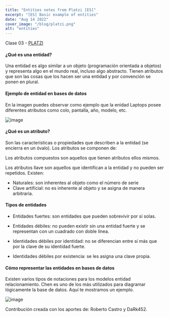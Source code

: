 ```yaml
---
title: "Entities notes from Platzi [ES]"
excerpt: "[ES] Basic example of entities"
date: "Aug 14 2022"
cover_image: "/blog/platzi.png"
alt: "entities"
---
```


Clase 03 - [PLATZI](https://platzi.com/clases/1566-bd/20197-entidades-y-atributos/)

#### ¿Qué es una entidad?

Una entidad es algo similar a un objeto (programación orientada a objetos) y representa algo en el mundo real, incluso algo abstracto. Tienen atributos que son las cosas que los hacen ser una entidad y por convención se ponen en plural.

#### Ejemplo de entidad en bases de datos

En la imagen puedes observar como ejemplo que la enidad Laptops posee diferentes atributos como colo, pantalla, año, modelo, etc.

![image](https://static.platzi.com/media/user_upload/ENTIDAD%20LAPTOPS-4910405e-b261-44c6-9193-a68d85a92541.jpg)

#### ¿Qué es un atributo?

Son las características o propiedades que describen a la entidad (se encierra en un óvalo). Los atributos se componen de:

Los atributos compuestos son aquellos que tienen atributos ellos mismos.

Los atributos llave son aquellos que identifican a la entidad y no pueden ser repetidos. Existen:

- Naturales: son inherentes al objeto como el número de serie
- Clave artificial: no es inherente al objeto y se asigna de manera arbitraria.

#### Tipos de entidades

- Entidades fuertes: son entidades que pueden sobrevivir por sí solas.

- Entidades débiles: no pueden existir sin una entidad fuerte y se representan con un cuadrado con doble línea.

- Identidades débiles por identidad: no se diferencian entre sí más que por la clave de su identidad fuerte.

- Identidades débiles por existencia: se les asigna una clave propia.

#### Cómo representar las entidades en bases de datos

Existen varios tipos de notaciones para los modelos entidad relacionamiento. Chen es uno de los más utilizados para diagramar lógicamente la base de datos. Aquí te mostramos un ejemplo.

![image](https://static.platzi.com/media/user_upload/ejemplo-notacion-chen-entidades-98a3fc2d-c6c0-4012-9e0e-c51edc2acc40.jpg)

Contribución creada con los aportes de: Roberto Castro y DaRk452.
